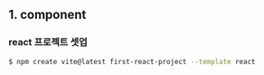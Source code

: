 ## 1. component

### react 프로젝트 셋업
```bash
$ npm create vite@latest first-react-project --template react
```

